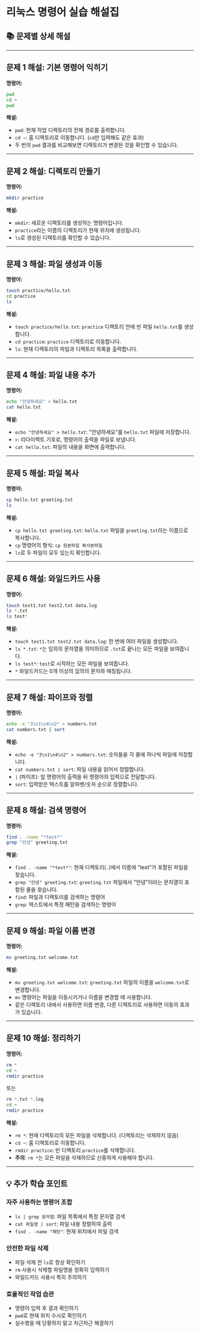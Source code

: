# 리눅스 명령어 실습 해설집

## 📚 문제별 상세 해설

---

## 문제 1 해설: 기본 명령어 익히기

**명령어:**
```bash
pwd
cd ~
pwd
```

**해설:**
- `pwd`: 현재 작업 디렉토리의 전체 경로를 출력합니다.
- `cd ~`: 홈 디렉토리로 이동합니다. (`cd`만 입력해도 같은 효과)
- 두 번의 `pwd` 결과를 비교해보면 디렉토리가 변경된 것을 확인할 수 있습니다.

---

## 문제 2 해설: 디렉토리 만들기

**명령어:**
```bash
mkdir practice
```

**해설:**
- `mkdir`: 새로운 디렉토리를 생성하는 명령어입니다.
- `practice`라는 이름의 디렉토리가 현재 위치에 생성됩니다.
- `ls`로 생성된 디렉토리를 확인할 수 있습니다.

---

## 문제 3 해설: 파일 생성과 이동

**명령어:**
```bash
touch practice/hello.txt
cd practice
ls
```

**해설:**
- `touch practice/hello.txt`: `practice` 디렉토리 안에 빈 파일 `hello.txt`를 생성합니다.
- `cd practice`: `practice` 디렉토리로 이동합니다.
- `ls`: 현재 디렉토리의 파일과 디렉토리 목록을 출력합니다.

---

## 문제 4 해설: 파일 내용 추가

**명령어:**
```bash
echo "안녕하세요" > hello.txt
cat hello.txt
```

**해설:**
- `echo "안녕하세요" > hello.txt`: "안녕하세요"를 `hello.txt` 파일에 저장합니다.
- `>`: 리다이렉트 기호로, 명령어의 출력을 파일로 보냅니다.
- `cat hello.txt`: 파일의 내용을 화면에 출력합니다.

---

## 문제 5 해설: 파일 복사

**명령어:**
```bash
cp hello.txt greeting.txt
ls
```

**해설:**
- `cp hello.txt greeting.txt`: `hello.txt` 파일을 `greeting.txt`라는 이름으로 복사합니다.
- `cp` 명령어의 형식: `cp 원본파일 복사본파일`
- `ls`로 두 파일이 모두 있는지 확인합니다.

---

## 문제 6 해설: 와일드카드 사용

**명령어:**
```bash
touch test1.txt test2.txt data.log
ls *.txt
ls test*
```

**해설:**
- `touch test1.txt test2.txt data.log`: 한 번에 여러 파일을 생성합니다.
- `ls *.txt`: `*`는 임의의 문자열을 의미하므로 `.txt`로 끝나는 모든 파일을 보여줍니다.
- `ls test*`: `test`로 시작하는 모든 파일을 보여줍니다.
- `*` 와일드카드는 0개 이상의 임의의 문자와 매칭됩니다.

---

## 문제 7 해설: 파이프와 정렬

**명령어:**
```bash
echo -e "3\n1\n4\n2" > numbers.txt
cat numbers.txt | sort
```

**해설:**
- `echo -e "3\n1\n4\n2" > numbers.txt`: 숫자들을 각 줄에 하나씩 파일에 저장합니다.
- `cat numbers.txt | sort`: 파일 내용을 읽어서 정렬합니다.
- `|` (파이프): 앞 명령어의 출력을 뒤 명령어의 입력으로 전달합니다.
- `sort`: 입력받은 텍스트를 알파벳/숫자 순으로 정렬합니다.

---

## 문제 8 해설: 검색 명령어

**명령어:**
```bash
find . -name "*test*"
grep "안녕" greeting.txt
```

**해설:**
- `find . -name "*test*"`: 현재 디렉토리(`.`)에서 이름에 "test"가 포함된 파일을 찾습니다.
- `grep "안녕" greeting.txt`: `greeting.txt` 파일에서 "안녕"이라는 문자열이 포함된 줄을 찾습니다.
- `find`: 파일과 디렉토리를 검색하는 명령어
- `grep`: 텍스트에서 특정 패턴을 검색하는 명령어

---

## 문제 9 해설: 파일 이름 변경

**명령어:**
```bash
mv greeting.txt welcome.txt
```

**해설:**
- `mv greeting.txt welcome.txt`: `greeting.txt` 파일의 이름을 `welcome.txt`로 변경합니다.
- `mv` 명령어는 파일을 이동시키거나 이름을 변경할 때 사용합니다.
- 같은 디렉토리 내에서 사용하면 이름 변경, 다른 디렉토리로 사용하면 이동의 효과가 있습니다.

---

## 문제 10 해설: 정리하기

**명령어:**
```bash
rm *
cd ~
rmdir practice
```

또는

```bash
rm *.txt *.log
cd ~  
rmdir practice
```

**해설:**
- `rm *`: 현재 디렉토리의 모든 파일을 삭제합니다. (디렉토리는 삭제하지 않음)
- `cd ~`: 홈 디렉토리로 이동합니다.
- `rmdir practice`: 빈 디렉토리 `practice`를 삭제합니다.
- **주의**: `rm *`는 모든 파일을 삭제하므로 신중하게 사용해야 합니다.

---

## 💡 추가 학습 포인트

### 자주 사용하는 명령어 조합
- `ls | grep 문자열`: 파일 목록에서 특정 문자열 검색
- `cat 파일명 | sort`: 파일 내용 정렬하여 출력
- `find . -name "패턴"`: 현재 위치에서 파일 검색

### 안전한 파일 삭제
- 파일 삭제 전 `ls`로 항상 확인하기
- `rm` 사용시 삭제할 파일명을 정확히 입력하기
- 와일드카드 사용시 특히 주의하기

### 효율적인 작업 습관
- 명령어 입력 후 결과 확인하기
- `pwd`로 현재 위치 수시로 확인하기
- 실수했을 때 당황하지 말고 차근차근 해결하기
